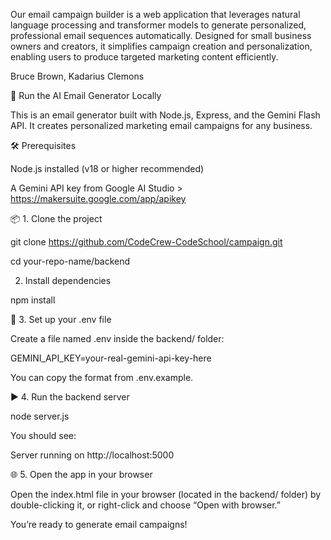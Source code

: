 Our email campaign builder is a web application that leverages natural language processing and transformer models to generate personalized, professional email sequences automatically. Designed for small business owners and creators, it simplifies campaign creation and personalization, enabling users to produce targeted marketing content efficiently.


Bruce Brown, Kadarius Clemons


🚀 Run the AI Email Generator Locally

This is an email generator built with Node.js, Express, and the Gemini Flash API. It creates personalized marketing email campaigns for any business.

🛠 Prerequisites

Node.js installed (v18 or higher recommended)


A Gemini API key from Google AI Studio > https://makersuite.google.com/app/apikey



📦 1. Clone the project

git clone https://github.com/CodeCrew-CodeSchool/campaign.git

cd your-repo-name/backend


2. Install dependencies

npm install


🔐 3. Set up your .env file

Create a file named .env inside the backend/ folder:

GEMINI_API_KEY=your-real-gemini-api-key-here

You can copy the format from .env.example.

▶️ 4. Run the backend server

node server.js

You should see:

Server running on http://localhost:5000


🌐 5. Open the app in your browser

Open the index.html file in your browser (located in the backend/ folder) by double-clicking it, or right-click and choose “Open with browser.”

You’re ready to generate email campaigns!
